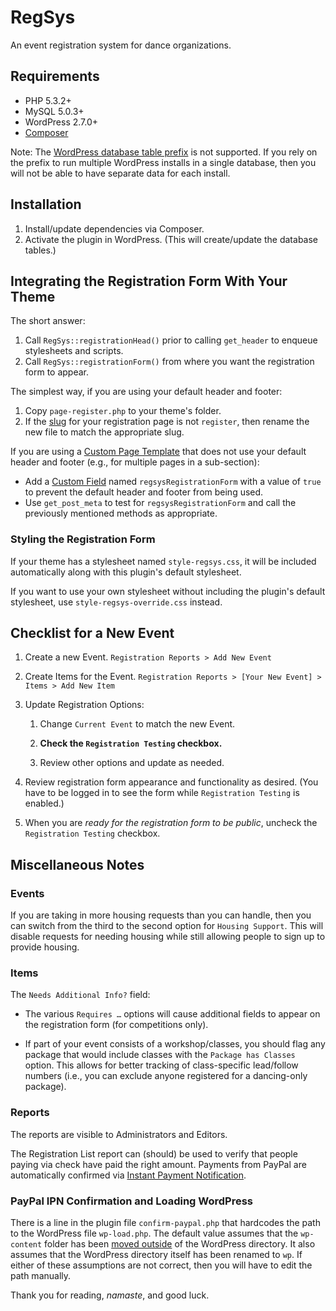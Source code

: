 RegSys
======

An event registration system for dance organizations.


Requirements
------------

* PHP 5.3.2+
* MySQL 5.0.3+
* WordPress 2.7.0+
* [Composer](http://getcomposer.org/)

Note: The [WordPress database table prefix](prefix) is not supported. If you rely on the prefix to run multiple WordPress installs in a single database, then you will not be able to have separate data for each install.


Installation
------------

1. Install/update dependencies via Composer.
2. Activate the plugin in WordPress. (This will create/update the database tables.)


Integrating the Registration Form With Your Theme
-------------------------------------------------

The short answer:

 1. Call `RegSys::registrationHead()` prior to calling `get_header` to enqueue stylesheets and scripts.
 2. Call `RegSys::registrationForm()` from where you want the registration form to appear.

The simplest way, if you are using your default header and footer:

 1. Copy `page-register.php` to your theme's folder.
 2. If the [slug](slug) for your registration page is not `register`, then rename the new file to match the appropriate slug.

If you are using a [Custom Page Template](template) that does not use your default header and footer (e.g., for multiple pages in a sub-section):

 * Add a [Custom Field](meta) named `regsysRegistrationForm` with a value of `true` to prevent the default header and footer from being used.
 * Use `get_post_meta` to test for `regsysRegistrationForm` and call the previously mentioned methods as appropriate.


### Styling the Registration Form

If your theme has a stylesheet named `style-regsys.css`, it will be included automatically along with this plugin's default stylesheet.

If you want to use your own stylesheet without including the plugin's default stylesheet, use `style-regsys-override.css` instead.


Checklist for a New Event
-------------------------

 1. Create a new Event. `Registration Reports > Add New Event`

 2. Create Items for the Event. `Registration Reports > [Your New Event] > Items > Add New Item`

 3. Update Registration Options:

	1. Change `Current Event` to match the new Event.

	2. **Check the `Registration Testing` checkbox.**

	3. Review other options and update as needed.

 4. Review registration form appearance and functionality as desired. (You have to be logged in to see the form while `Registration Testing` is enabled.)

 5. When you are *ready for the registration form to be public*, uncheck the `Registration Testing` checkbox.


Miscellaneous Notes
-------------------

### Events

If you are taking in more housing requests than you can handle, then you can switch from the third to the second option for `Housing Support`.
This will disable requests for needing housing while still allowing people to sign up to provide housing.


### Items

The `Needs Additional Info?` field:

 * The various `Requires …` options will cause additional fields to appear on the registration form (for competitions only).

 * If part of your event consists of a workshop/classes, you should flag any
   package that would include classes with the `Package has Classes` option.
   This allows for better tracking of class-specific lead/follow numbers
   (i.e., you can exclude anyone registered for a dancing-only package).


### Reports

The reports are visible to Administrators and Editors.

The Registration List report can (should) be used to verify that people paying via check have paid the right amount.
Payments from PayPal are automatically confirmed via [Instant Payment Notification](https://www.paypal.com/ipn).


### PayPal IPN Confirmation and Loading WordPress

There is a line in the plugin file `confirm-paypal.php` that hardcodes the path to the WordPress file `wp-load.php`.
The default value assumes that the `wp-content` folder has been [moved outside](wp-content) of the WordPress directory.
It also assumes that the WordPress directory itself has been renamed to `wp`.
If either of these assumptions are not correct, then you will have to edit the path manually.


Thank you for reading, *namaste*, and good luck.


[prefix]:     http://codex.wordpress.org/Creating_Tables_with_Plugins#Database_Table_Prefix
[slug]:       http://codex.wordpress.org/Template_Hierarchy#Page_display
[template]:   http://codex.wordpress.org/Page_Templates#Custom_Page_Template
[meta]:       http://codex.wordpress.org/Custom_Fields
[wp-content]: http://codex.wordpress.org/Editing_wp-config.php#Moving_wp-content_folder
